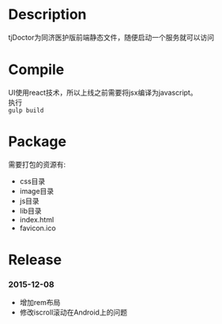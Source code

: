# Description   

>  
tjDoctor为同济医护版前端静态文件，随便启动一个服务就可以访问    


# Compile   

>   
UI使用react技术，所以上线之前需要将jsx编译为javascript。       
执行    
`gulp build`  
 
# Package
>
需要打包的资源有:
>
 + css目录
 + image目录
 + js目录
 + lib目录
 + index.html
 + favicon.ico

# Release

>

### 2015-12-08
 + 增加rem布局
 + 修改iscroll滚动在Android上的问题


